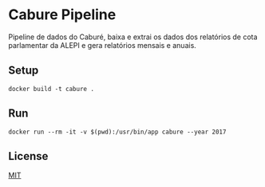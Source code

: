 # Cabure Pipeline

Pipeline de dados do Caburé, baixa e extrai os dados dos relatórios
de cota parlamentar da ALEPI e gera relatórios mensais e anuais.

## Setup

```
docker build -t cabure .
```

## Run

```
docker run --rm -it -v $(pwd):/usr/bin/app cabure --year 2017
```

## License

[MIT](./LICENSE)